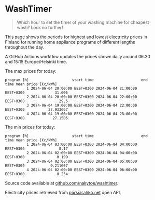 
# WashTimer

> Which hour to set the timer of your washing machine for cheapest wash? Look no further!

This page shows the periods for highest and lowest electricity prices in Finland 
for running home appliance programs of different lengths throughout the day. 

A GitHub Actions workflow updates the prices shown daily around 06:30 and 15:15 Europe/Helsinki time.

The max prices for today:

	program [h]                    start time                      end time mean price [€c/kWh]
	          1 2024-06-04 20:00:00 EEST+0300 2024-06-04 21:00:00 EEST+0300              31.005
	          2 2024-06-04 20:00:00 EEST+0300 2024-06-04 22:00:00 EEST+0300                29.5
	          3 2024-06-04 19:00:00 EEST+0300 2024-06-04 22:00:00 EEST+0300           27.933667
	          4 2024-06-04 19:00:00 EEST+0300 2024-06-04 23:00:00 EEST+0300             27.1505

The min prices for today:

	program [h]                    start time                      end time mean price [€c/kWh]
	          1 2024-06-04 03:00:00 EEST+0300 2024-06-04 04:00:00 EEST+0300                0.17
	          2 2024-06-04 02:00:00 EEST+0300 2024-06-04 04:00:00 EEST+0300               0.199
	          3 2024-06-04 02:00:00 EEST+0300 2024-06-04 05:00:00 EEST+0300            0.211667
	          4 2024-06-04 02:00:00 EEST+0300 2024-06-04 06:00:00 EEST+0300               0.254


Source code available at [github.com/nakytoe/washtimer](https://github.com/nakytoe/washtimer).

Electricity prices retrieved from [porssisahko.net](https://porssisahko.net/api) open API.
